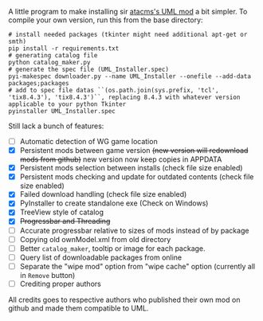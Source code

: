 A little program to make installing sir [atacms's UML mod](http://forum.worldoftanks.eu/index.php?/topic/457839-11000universal-model-loader-uml-change-only-the-appearance-of-your-own-tank/) a bit simpler. To compile your own version, run this from the base directory:

```
# install needed packages (tkinter might need additional apt-get or smth)
pip install -r requirements.txt
# generating catalog file
python catalog_maker.py
# generate the spec file (UML_Installer.spec)
pyi-makespec downloader.py --name UML_Installer --onefile --add-data packages;packages
# add to spec file datas ``(os.path.join(sys.prefix, 'tcl', 'tix8.4.3'), 'tix8.4.3')``, replacing 8.4.3 with whatever version applicable to your python Tkinter
pyinstaller UML_Installer.spec
```

Still lack a bunch of features:
- [ ] Automatic detection of WG game location
- [x] Persistent mods between game version ~~(new version will redownload mods from github)~~ new version now keep copies in APPDATA
- [x] Persistent mods selection between installs (check file size enabled)
- [x] Persistent mods checking and update for outdated contents (check file size enabled)
- [x] Failed download handling (check file size enabled)
- [x] PyInstaller to create standalone exe (Check on Windows)
- [x] TreeView style of catalog
- [x] ~~Progressbar and Threading~~ 
- [ ] Accurate progressbar relative to sizes of mods instead of by package
- [ ] Copying old ownModel.xml from old directory
- [ ] Better `catalog_maker`, tooltip or image for each package.
- [ ] Query list of downloadable packages from online
- [ ] Separate the "wipe mod" option from "wipe cache" option (currently all in `Remove` button)
- [ ] Crediting proper authors

All credits goes to respective authors who published their own mod on github and made them compatible to UML.
